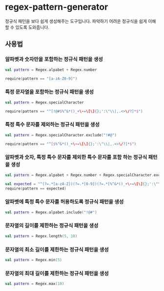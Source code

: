 # regex-pattern-generator

정규식 패턴을 보다 쉽게 생성해주는 도구입니다.
파악하기 어려운 정규식을 쉽게 이해할 수 있도록 도와줍니다.

## 사용법

### 알파벳과 숫자만을 포함하는 정규식 패턴을 생성
```kotlin
val pattern = Regex.alpabet + Regex.number

require(pattern == "[a-zA-Z0-9]")
```

### 특정 문자열을 포함하는 정규식 패턴을 생성
```kotlin
val pattern = Regex.specialCharacter

require(pattern == "^[!@#$%^&*()_+\-=\[\]{};':\"\\|,.<>\/?]*$")
```

### 특정 특수 문자를 제외하는 정규식 패턴을 생성
```kotlin
val pattern = Regex.specialCharacter.exclude("!#@")

require(pattern == "^[$%^&*()_+\-=\[\]{};':\"\\|,.<>\/?]*$")
```

### 알파벳과 숫자, 특정 특수 문자를 제외한 특수 문자를 포함 하는 정규식 패턴을 생성
```kotlin
val pattern = Regex.alpabet + Regex.number + Regex.specialCharacter.exclude("!#@")

val expected = "^(?=.*[a-zA-Z])(?=.*[0-9])(?=.*[%^&*()_+\-=\[\]{};':\"\\|,.<>\?]*).*$"
require(pattern == expected)
```

### 알파벳에 특정 특수 문자를 허용하도록 정규식 패턴을 생성
```kotlin
val pattern = Regex.alpabet.include("!@#")
```

### 문자열의 길이를 제한하는 정규식 패턴을 생성
```kotlin
val pattern = Regex.length(5, 10)
```

### 문자열의 최소 길이를 제한하는 정규식 패턴을 생성
```kotlin
val pattern = Regex.min(5)
```

### 문자열의 최대 길이를 제한하는 정규식 패턴을 생성
```kotlin
val pattern = Regex.max(10)
```
